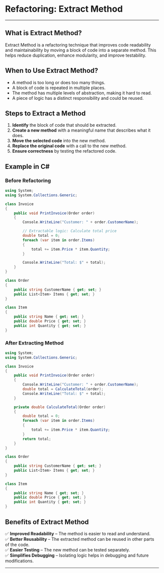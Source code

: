 
# **Refactoring: Extract Method**  
---
## **What is Extract Method?**  
Extract Method is a refactoring technique that improves code readability and maintainability by moving a block of code into a separate method. This helps reduce duplication, enhance modularity, and improve testability.  

## **When to Use Extract Method?**  
- A method is too long or does too many things.  
- A block of code is repeated in multiple places.  
- The method has multiple levels of abstraction, making it hard to read.  
- A piece of logic has a distinct responsibility and could be reused.  

## **Steps to Extract a Method**  
1. **Identify** the block of code that should be extracted.  
2. **Create a new method** with a meaningful name that describes what it does.  
3. **Move the selected code** into the new method.  
4. **Replace the original code** with a call to the new method.  
5. **Ensure correctness** by testing the refactored code.  

## **Example in C#**  

### **Before Refactoring**  
```csharp
using System;
using System.Collections.Generic;

class Invoice
{
    public void PrintInvoice(Order order)
    {
        Console.WriteLine("Customer: " + order.CustomerName);

        // Extractable logic: Calculate total price
        double total = 0;
        foreach (var item in order.Items)
        {
            total += item.Price * item.Quantity;
        }

        Console.WriteLine("Total: $" + total);
    }
}

class Order
{
    public string CustomerName { get; set; }
    public List<Item> Items { get; set; }
}

class Item
{
    public string Name { get; set; }
    public double Price { get; set; }
    public int Quantity { get; set; }
}
```

### **After Extracting Method**  
```csharp
using System;
using System.Collections.Generic;

class Invoice
{
    public void PrintInvoice(Order order)
    {
        Console.WriteLine("Customer: " + order.CustomerName);
        double total = CalculateTotal(order);
        Console.WriteLine("Total: $" + total);
    }

    private double CalculateTotal(Order order)
    {
        double total = 0;
        foreach (var item in order.Items)
        {
            total += item.Price * item.Quantity;
        }
        return total;
    }
}

class Order
{
    public string CustomerName { get; set; }
    public List<Item> Items { get; set; }
}

class Item
{
    public string Name { get; set; }
    public double Price { get; set; }
    public int Quantity { get; set; }
}
```

## **Benefits of Extract Method**  
✅ **Improved Readability** – The method is easier to read and understand.  
✅ **Better Reusability** – The extracted method can be reused in other parts of the code.  
✅ **Easier Testing** – The new method can be tested separately.  
✅ **Simplifies Debugging** – Isolating logic helps in debugging and future modifications.  

---
